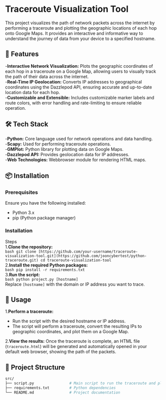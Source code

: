 # Traceroute Visualization Tool

This project visualizes the path of network packets across the internet by performing a traceroute and plotting the geographic locations of each hop onto Google Maps. It provides an interactive and informative way to understand the journey of data from your device to a specified hostname.

## 🚀 Features
-**Interactive Network Visualization:** Plots the geographic coordinates of each hop in a traceroute on a Google Map, allowing users to visually track the path of their data across the internet. <br>
-**Real-Time IP Geolocation:** Converts IP addresses to geographical coordinates using the Dazzlepod API, ensuring accurate and up-to-date location data for each hop. <br>
-**Customizable and Extensible:** Includes customizable marker labels and route colors, with error handling and rate-limiting to ensure reliable operation. <br>

## 🛠️ Tech Stack
-**Python:** Core language used for network operations and data handling. <br>
-**Scapy:** Used for performing traceroute operations. <br>
-**GMPlot:** Python library for plotting data on Google Maps. <br>
-**Dazzlepod API:** Provides geolocation data for IP addresses. <br>
-**Web Technologies:** Webbrowser module for rendering HTML maps. <br>

## 📦 Installation
### Prerequisites

Ensure you have the following installed:

- Python 3.x
- pip (Python package manager)

### Installation 
Steps <br>
1.**Clone the repository:**    
    ```bash
    git clone [https://github.com/your-username/traceroute-visualization-tool.git](https://github.com/jooncybertest/python-traceroute.git)
    cd traceroute-visualization-tool
    ```
    <br>
2.**Install the required Python packages:**    
    ```bash
    pip install -r requirements.txt
    ```
    <br>
3.**Run the script:**    
    ```bash
    python project.py [hostname]
    ```
    <br>
    Replace `[hostname]` with the domain or IP address you want to trace.
    
## 🎯 Usage
1.**Perform a traceroute:**   
- Run the script with the desired hostname or IP address. <br>
- The script will perform a traceroute, convert the resulting IPs to geographic coordinates, and plot them on a Google Map. <br>

2.**View the results:** 
Once the traceroute is complete, an HTML file (`traceroute.html`) will be generated and automatically opened in your default web browser, showing the path of the packets.

## 📁 Project Structure
```bash
src/
├── script.py                # Main script to run the traceroute and plot the map
├── requirements.txt         # Python dependencies
└── README.md                # Project documentation
